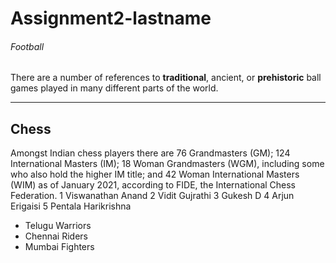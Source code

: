 # Assignment2-lastname
###### Football
There are a number of references to **traditional**, ancient, or **prehistoric** ball games played in many different parts of the world.

---
## Chess
Amongst Indian chess players there are 76 Grandmasters (GM); 124 International Masters (IM); 18 Woman Grandmasters (WGM), including some who also hold the higher IM title; and 42 Woman International Masters (WIM) as of January 2021, according to FIDE, the International Chess Federation.
1   Viswanathan Anand
2	Vidit Gujrathi
3	Gukesh D
4	Arjun Erigaisi
5	Pentala Harikrishna

- Telugu Warriors
- Chennai Riders
- Mumbai Fighters


